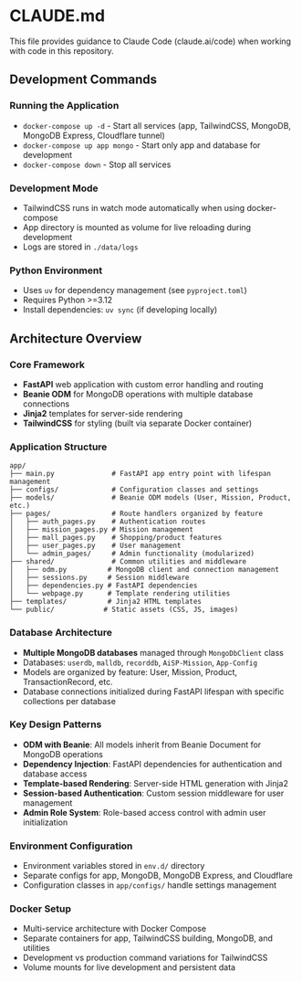 # CLAUDE.md

This file provides guidance to Claude Code (claude.ai/code) when working with code in this repository.

## Development Commands

### Running the Application
- `docker-compose up -d` - Start all services (app, TailwindCSS, MongoDB, MongoDB Express, Cloudflare tunnel)
- `docker-compose up app mongo` - Start only app and database for development
- `docker-compose down` - Stop all services

### Development Mode
- TailwindCSS runs in watch mode automatically when using docker-compose
- App directory is mounted as volume for live reloading during development
- Logs are stored in `./data/logs`

### Python Environment
- Uses `uv` for dependency management (see `pyproject.toml`)
- Requires Python >=3.12
- Install dependencies: `uv sync` (if developing locally)

## Architecture Overview

### Core Framework
- **FastAPI** web application with custom error handling and routing
- **Beanie ODM** for MongoDB operations with multiple database connections
- **Jinja2** templates for server-side rendering
- **TailwindCSS** for styling (built via separate Docker container)

### Application Structure
```
app/
├── main.py              # FastAPI app entry point with lifespan management
├── configs/             # Configuration classes and settings
├── models/              # Beanie ODM models (User, Mission, Product, etc.)
├── pages/               # Route handlers organized by feature
│   ├── auth_pages.py    # Authentication routes
│   ├── mission_pages.py # Mission management
│   ├── mall_pages.py    # Shopping/product features
│   ├── user_pages.py    # User management
│   └── admin_pages/     # Admin functionality (modularized)
├── shared/              # Common utilities and middleware
│   ├── odm.py          # MongoDB client and connection management
│   ├── sessions.py     # Session middleware
│   ├── dependencies.py # FastAPI dependencies
│   └── webpage.py      # Template rendering utilities
├── templates/          # Jinja2 HTML templates
└── public/            # Static assets (CSS, JS, images)
```

### Database Architecture
- **Multiple MongoDB databases** managed through `MongoDbClient` class
- Databases: `userdb`, `malldb`, `recorddb`, `AiSP-Mission`, `App-Config`
- Models are organized by feature: User, Mission, Product, TransactionRecord, etc.
- Database connections initialized during FastAPI lifespan with specific collections per database

### Key Design Patterns
- **ODM with Beanie**: All models inherit from Beanie Document for MongoDB operations
- **Dependency Injection**: FastAPI dependencies for authentication and database access
- **Template-based Rendering**: Server-side HTML generation with Jinja2
- **Session-based Authentication**: Custom session middleware for user management
- **Admin Role System**: Role-based access control with admin user initialization

### Environment Configuration
- Environment variables stored in `env.d/` directory
- Separate configs for app, MongoDB, MongoDB Express, and Cloudflare
- Configuration classes in `app/configs/` handle settings management

### Docker Setup
- Multi-service architecture with Docker Compose
- Separate containers for app, TailwindCSS building, MongoDB, and utilities
- Development vs production command variations for TailwindCSS
- Volume mounts for live development and persistent data
